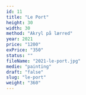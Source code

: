 ```yaml
---
id: 11
title: "Le Port"
height: 30
width: 30
method: "Akryl på lærred"
year: 2021
price: "1200"
exPrice: "350"
status: ""
fileName: "2021-le-port.jpg"
medie: "painting"
draft: "false"
slug: "le-port"
weight: "360"
---
```

